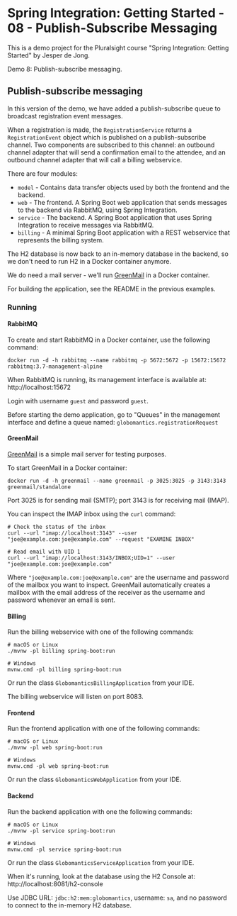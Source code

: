 # Spring Integration: Getting Started - 08 - Publish-Subscribe Messaging

This is a demo project for the Pluralsight course "Spring Integration: Getting Started" by Jesper de Jong.

Demo 8: Publish-subscribe messaging.

## Publish-subscribe messaging

In this version of the demo, we have added a publish-subscribe queue to broadcast registration event messages.

When a registration is made, the `RegistrationService` returns a `RegistrationEvent` object which is published on a publish-subscribe channel. Two components are subscribed to this channel: an outbound channel adapter
that will send a confirmation email to the attendee, and an outbound channel adapter that will call a billing webservice.

There are four modules:

- `model` - Contains data transfer objects used by both the frontend and the backend.
- `web` - The frontend. A Spring Boot web application that sends messages to the backend via RabbitMQ, using Spring Integration.
- `service` - The backend. A Spring Boot application that uses Spring Integration to receive messages via RabbitMQ.
- `billing` - A minimal Spring Boot application with a REST webservice that represents the billing system.

The H2 database is now back to an in-memory database in the backend, so we don't need to run H2 in a Docker container anymore.

We do need a mail server - we'll run [GreenMail](http://www.icegreen.com/greenmail/) in a Docker container.

For building the application, see the README in the previous examples.

### Running

#### RabbitMQ

To create and start RabbitMQ in a Docker container, use the following command:

    docker run -d -h rabbitmq --name rabbitmq -p 5672:5672 -p 15672:15672 rabbitmq:3.7-management-alpine

When RabbitMQ is running, its management interface is available at: http://localhost:15672

Login with username `guest` and password `guest`.

Before starting the demo application, go to "Queues" in the management interface and define a queue named: `globomantics.registrationRequest`

#### GreenMail

[GreenMail](http://www.icegreen.com/greenmail/) is a simple mail server for testing purposes.

To start GreenMail in a Docker container:

    docker run -d -h greenmail --name greenmail -p 3025:3025 -p 3143:3143 greenmail/standalone

Port 3025 is for sending mail (SMTP); port 3143 is for receiving mail (IMAP).

You can inspect the IMAP inbox using the `curl` command:

    # Check the status of the inbox
    curl --url "imap://localhost:3143" --user "joe@example.com:joe@example.com" --request "EXAMINE INBOX"

    # Read email with UID 1
    curl --url "imap://localhost:3143/INBOX;UID=1" --user "joe@example.com:joe@example.com"

Where `"joe@example.com:joe@example.com"` are the username and password of the mailbox you want to inspect.
GreenMail automatically creates a mailbox with the email address of the receiver as the username and password whenever an email is sent.

#### Billing

Run the billing webservice with one of the following commands:

    # macOS or Linux
    ./mvnw -pl billing spring-boot:run

    # Windows
    mvnw.cmd -pl billing spring-boot:run

Or run the class `GlobomanticsBillingApplication` from your IDE.

The billing webservice will listen on port 8083.

#### Frontend

Run the frontend application with one of the following commands:

    # macOS or Linux
    ./mvnw -pl web spring-boot:run

    # Windows
    mvnw.cmd -pl web spring-boot:run

Or run the class `GlobomanticsWebApplication` from your IDE.

#### Backend

Run the backend application with one the following commands:

    # macOS or Linux
    ./mvnw -pl service spring-boot:run

    # Windows
    mvnw.cmd -pl service spring-boot:run

Or run the class `GlobomanticsServiceApplication` from your IDE.

When it's running, look at the database using the H2 Console at: http://localhost:8081/h2-console

Use JDBC URL: `jdbc:h2:mem:globomantics`, username: `sa`, and no password to connect to the in-memory H2 database.
